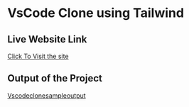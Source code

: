 # VsCode Clone using Tailwind

## **Live Website Link**

[Click To Visit the site](https://vamsiborusu-vscodeclone.netlify.app/)

## **Output of the Project**

[Vscodeclonesampleoutput](./images/vscodeoutput.png)
